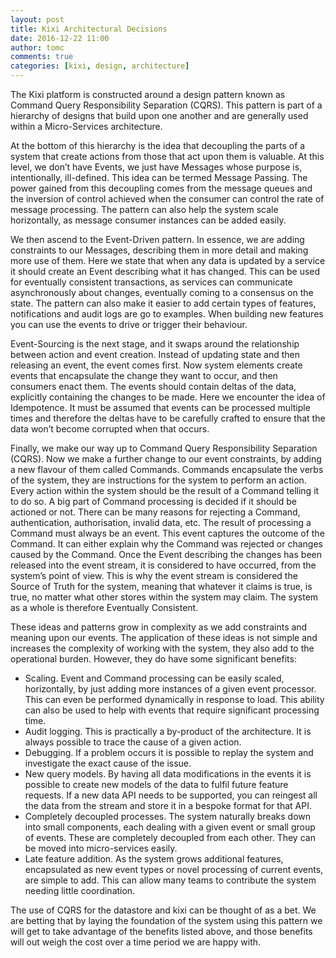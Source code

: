 ```yaml
---
layout: post
title: Kixi Architectural Decisions
date: 2016-12-22 11:00
author: tomc
comments: true
categories: [kixi, design, architecture]
---
```

The Kixi platform is constructed around a design pattern known as Command Query Responsibility Separation (CQRS). This pattern is part of a hierarchy of designs that build upon one another and are generally used within a Micro-Services architecture.
<!--more-->
At the bottom of this hierarchy is the idea that decoupling the parts of a system that create actions from those that act upon them is valuable. At this level, we don’t have Events, we just have Messages whose purpose is, intentionally, ill-defined. This idea can be termed Message Passing. The power gained from this decoupling comes from the message queues and the inversion of control achieved when the consumer can control the rate of message processing. The pattern can also help the system scale horizontally, as message consumer instances can be added easily.

We then ascend to the Event-Driven pattern. In essence, we are adding constraints to our Messages, describing them in more detail and making more use of them. Here we state that when any data is updated by a service it should create an Event describing what it has changed. This can be used for eventually consistent transactions, as services can communicate asynchronously about changes, eventually coming to a consensus on the state. The pattern can also make it easier to add certain types of features, notifications and audit logs are go to examples. When building new features you can use the events to drive or trigger their behaviour.

Event-Sourcing is the next stage, and it swaps around the relationship between action and event creation. Instead of updating state and then releasing an event, the event comes first. Now system elements create events that encapsulate the change they want to occur, and then consumers enact them. The events should contain deltas of the data, explicitly containing the changes to be made. Here we encounter the idea of Idempotence. It must be assumed that events can be processed multiple times and therefore the deltas have to be carefully crafted to ensure that the data won’t become corrupted when that occurs.

Finally, we make our way up to Command Query Responsibility Separation (CQRS). Now we make a further change to our event constraints, by adding a new flavour of them called Commands. Commands encapsulate the verbs of the system, they are instructions for the system to perform an action. Every action within the system should be the result of a Command telling it to do so. A big part of Command processing is decided if it should be actioned or not. There can be many reasons for rejecting a Command, authentication, authorisation, invalid data, etc. The result of processing a Command must always be an event. This event captures the outcome of the Command. It can either explain why the Command was rejected or changes caused by the Command. Once the Event describing the changes has been released into the event stream, it is considered to have occurred, from the system’s point of view. This is why the event stream is considered the Source of Truth for the system, meaning that whatever it claims is true, is true, no matter what other stores within the system may claim.  The system as a whole is therefore Eventually Consistent.

These ideas and patterns grow in complexity as we add constraints and meaning upon our events. The application of these ideas is not simple and increases the complexity of working with the system, they also add to the operational burden. However, they do have some significant benefits:

- Scaling. Event and Command processing can be easily scaled, horizontally, by just adding more instances of a given event processor. This can even be performed dynamically in response to load. This ability can also be used to help with events that require significant processing time.
- Audit logging. This is practically a by-product of the architecture. It is always possible to trace the cause of a given action.
- Debugging. If a problem occurs it is possible to replay the system and investigate the exact cause of the issue.
- New query models. By having all data modifications in the events it is possible to create new models of the data to fulfil future feature requests. If a new data API needs to be supported, you can reingest all the data from the stream and store it in a bespoke format for that API.
- Completely decoupled processes. The system naturally breaks down into small components, each dealing with a given event or small group of events. These are completely decoupled from each other. They can be moved into micro-services easily.
- Late feature addition. As the system grows additional features, encapsulated as new event types or novel processing of current events, are simple to add. This can allow many teams to contribute the system needing little coordination.

The use of CQRS for the datastore and kixi can be thought of as a bet. We are betting that by laying the foundation of the system using this pattern we will get to take advantage of the benefits listed above, and those benefits will out weigh the cost over a time period we are happy with.
